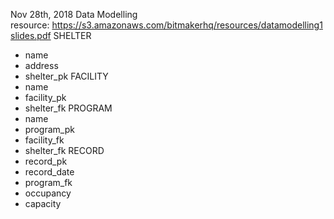 Nov 28th, 2018
Data Modelling resource: https://s3.amazonaws.com/bitmakerhq/resources/datamodelling1slides.pdf
SHELTER
* name
* address
* shelter_pk
FACILITY
* name
* facility_pk
* shelter_fk
PROGRAM
* name
* program_pk
* facility_fk
* shelter_fk
RECORD
* record_pk
* record_date
* program_fk
* occupancy
* capacity
